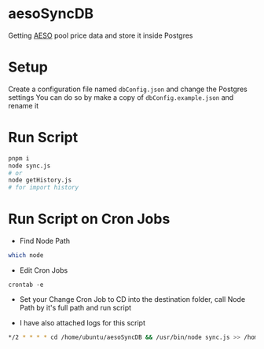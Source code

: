 # aesoSyncDB
Getting [AESO](http://ets.aeso.ca/) pool price data and store it inside Postgres

# Setup
Create a configuration file named `dbConfig.json` and change the Postgres settings
You can do so by make a copy of `dbConfig.example.json` and rename it

# Run Script
```bash
pnpm i
node sync.js
# or
node getHistory.js
# for import history
```

# Run Script on Cron Jobs
- Find Node Path
```bash
which node
```
- Edit Cron Jobs
```
crontab -e
```

- Set your Change Cron Job to CD into the destination folder, call Node Path by it's full path and run script

- I have also attached logs for this script

```bash
*/2 * * * * cd /home/ubuntu/aesoSyncDB && /usr/bin/node sync.js >> /home/ubuntu/aeso_logfile.log 2>> /home/ubuntu/aeso_error.log
```